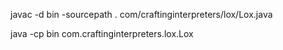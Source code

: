 javac -d bin -sourcepath . com/craftinginterpreters/lox/Lox.java

java -cp bin com.craftinginterpreters.lox.Lox
